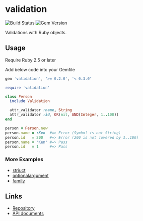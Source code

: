 # validation

![Build Status](https://github.com/kachick/validation/actions/workflows/test_behaviors.yml/badge.svg?branch=main)
[![Gem Version](https://badge.fury.io/rb/validation.png)](http://badge.fury.io/rb/validation)

Validations with Ruby objects.

## Usage

Require Ruby 2.5 or later

Add below code into your Gemfile

```ruby
gem 'validation', '>= 0.2.0', '< 0.3.0'
```

```ruby
require 'validation'

class Person
  include Validation

  attr_validator :name, String
  attr_validator :id, OR(nil, AND(Integer, 1..100))
end

person = Person.new
person.name = :Ken  #=> Error (Symbol is not String)
person.id   = 200   #=> Error (200 is not covered by 1..100)
person.name = 'Ken' #=> Pass
person.id   = 1     #=> Pass
```

### More Examples

* [striuct](https://github.com/kachick/striuct)
* [optionalargument](https://github.com/kachick/optionalargument)
* [family](https://github.com/kachick/family)

## Links

* [Repository](https://github.com/kachick/validation)
* [API documents](https://kachick.github.io/validation)
